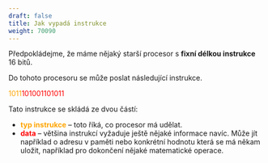 ```yaml
---
draft: false
title: Jak vypadá instrukce
weight: 70090
---
```


Předpokládejme, že máme nějaký starší procesor s **fixní délkou instrukce** 16 bitů.

Do tohoto procesoru se může poslat následující instrukce.

<span style="color:orange">1011</span><span style="color:red">101001101011</span>

Tato instrukce se skládá ze dvou částí:

- <span style="color:orange">**typ instrukce**</span> – toto říká, co procesor má udělat.
- <span style="color:red">**data**</span> – většina instrukcí vyžaduje ještě nějaké informace navíc. Může jít například o adresu v paměti nebo konkrétní hodnotu která se má někam uložit, například pro dokončení nějaké matematické operace.